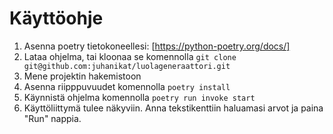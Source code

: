 # Käyttöohje

1. Asenna poetry tietokoneellesi: [https://python-poetry.org/docs/]
2. Lataa ohjelma, tai kloonaa se komennolla `git clone git@github.com:juhanikat/luolageneraattori.git`
3. Mene projektin hakemistoon
4. Asenna riipppuvuudet komennolla `poetry install`
5. Käynnistä ohjelma komennolla `poetry run invoke start`
6. Käyttöliittymä tulee näkyviin. Anna tekstikenttiin haluamasi arvot ja paina "Run" nappia.